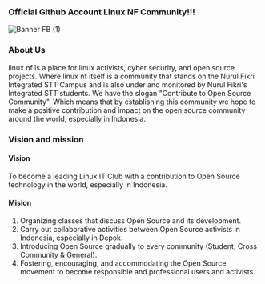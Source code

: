 ### Official Github Account Linux NF Community!!!
![Banner FB (1)](https://user-images.githubusercontent.com/112145509/186813060-d875f05e-be29-454d-b570-fc967108d876.png)

### About Us
linux nf is a place for linux activists, cyber security, and open source projects. Where linux nf itself is a community that stands on the Nurul Fikri Integrated STT Campus and is also under and monitored by Nurul Fikri's Integrated STT students. We have the slogan "Contribute to Open Source Community". Which means that by establishing this community we hope to make a positive contribution and impact on the open source community around the world, especially in Indonesia.

### Vision and mission
#### Vision
To become a leading Linux IT Club with a contribution to Open Source technology in the world, especially in Indonesia.
#### Mision
1. Organizing classes that discuss Open Source and its development.
2. Carry out collaborative activities between Open Source activists in Indonesia, especially in Depok.
3. Introducing Open Source gradually to every community (Student, Cross Community & General).
4. Fostering, encouraging, and accommodating the Open Source movement to become responsible and professional users and activists.
